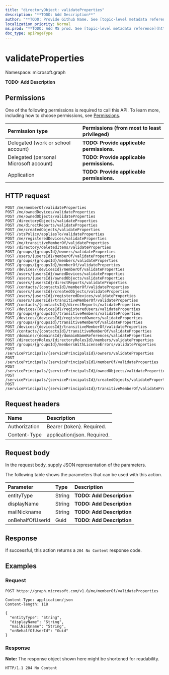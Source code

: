 ```yaml
---
title: "directoryObject: validateProperties"
description: "**TODO: Add Description**"
author: "**TODO: Provide Github Name. See [topic-level metadata reference](https://msgo.azurewebsites.net/add/document/guidelines/metadata.html#topic-level-metadata)**"
localization_priority: Normal
ms.prod: "**TODO: Add MS prod. See [topic-level metadata reference](https://msgo.azurewebsites.net/add/document/guidelines/metadata.html#topic-level-metadata)**"
doc_type: apiPageType
---
```


# validateProperties

Namespace: microsoft.graph

**TODO: Add Description**

## Permissions
One of the following permissions is required to call this API. To learn more, including how to choose permissions, see [Permissions](/concepts/permissions-reference.md).

|Permission type|Permissions (from most to least privileged)|
|:---|:---|
|Delegated (work or school account)|**TODO: Provide applicable permissions.**|
|Delegated (personal Microsoft account)|**TODO: Provide applicable permissions.**|
|Application|**TODO: Provide applicable permissions.**|

## HTTP request

<!-- {
  "blockType": "ignored"
}
-->
``` http
POST /me/memberOf/validateProperties
POST /me/ownedDevices/validateProperties
POST /me/ownedObjects/validateProperties
POST /directoryObjects/validateProperties
POST /me/directReports/validateProperties
POST /me/createdObjects/validateProperties
POST /stsPolicy/appliesTo/validateProperties
POST /me/registeredDevices/validateProperties
POST /me/transitiveMemberOf/validateProperties
POST /directory/deletedItems/validateProperties
POST /groups/{groupsId}/owners/validateProperties
POST /users/{usersId}/memberOf/validateProperties
POST /groups/{groupsId}/members/validateProperties
POST /groups/{groupsId}/memberOf/validateProperties
POST /devices/{devicesId}/memberOf/validateProperties
POST /users/{usersId}/ownedDevices/validateProperties
POST /users/{usersId}/ownedObjects/validateProperties
POST /users/{usersId}/directReports/validateProperties
POST /contacts/{contactsId}/memberOf/validateProperties
POST /users/{usersId}/createdObjects/validateProperties
POST /users/{usersId}/registeredDevices/validateProperties
POST /users/{usersId}/transitiveMemberOf/validateProperties
POST /contacts/{contactsId}/directReports/validateProperties
POST /devices/{devicesId}/registeredUsers/validateProperties
POST /groups/{groupsId}/transitiveMembers/validateProperties
POST /devices/{devicesId}/registeredOwners/validateProperties
POST /groups/{groupsId}/transitiveMemberOf/validateProperties
POST /devices/{devicesId}/transitiveMemberOf/validateProperties
POST /contacts/{contactsId}/transitiveMemberOf/validateProperties
POST /domains/{domainsId}/domainNameReferences/validateProperties
POST /directoryRoles/{directoryRolesId}/members/validateProperties
POST /groups/{groupsId}/membersWithLicenseErrors/validateProperties
POST /servicePrincipals/{servicePrincipalsId}/owners/validateProperties
POST /servicePrincipals/{servicePrincipalsId}/memberOf/validateProperties
POST /servicePrincipals/{servicePrincipalsId}/ownedObjects/validateProperties
POST /servicePrincipals/{servicePrincipalsId}/createdObjects/validateProperties
POST /servicePrincipals/{servicePrincipalsId}/transitiveMemberOf/validateProperties
```

## Request headers
|Name|Description|
|:---|:---|
|Authorization|Bearer {token}. Required.|
|Content-Type|application/json. Required.|

## Request body
In the request body, supply JSON representation of the parameters.

The following table shows the parameters that can be used with this action.

|Parameter|Type|Description|
|:---|:---|:---|
|entityType|String|**TODO: Add Description**|
|displayName|String|**TODO: Add Description**|
|mailNickname|String|**TODO: Add Description**|
|onBehalfOfUserId|Guid|**TODO: Add Description**|



## Response

If successful, this action returns a `204 No Content` response code.

## Examples

### Request
<!-- {
  "blockType": "request",
  "name": "directoryobject_validateproperties"
}
-->
``` http
POST https://graph.microsoft.com/v1.0/me/memberOf/validateProperties

Content-Type: application/json
Content-length: 118

{
  "entityType": "String",
  "displayName": "String",
  "mailNickname": "String",
  "onBehalfOfUserId": "Guid"
}
```


### Response
**Note:** The response object shown here might be shortened for readability.
<!-- {
  "blockType": "response",
  "truncated": true
}
-->
``` http
HTTP/1.1 204 No Content
```

